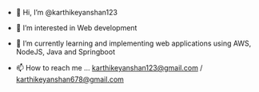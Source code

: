 - 👋 Hi, I’m @karthikeyanshan123
- 👀 I’m interested in Web development
- 🌱 I’m currently learning and implementing web applications using AWS, NodeJS, Java and Springboot

- 📫 How to reach me ...
karthikeyanshan123@gmail.com / karthikeyanshan678@gmail.com

